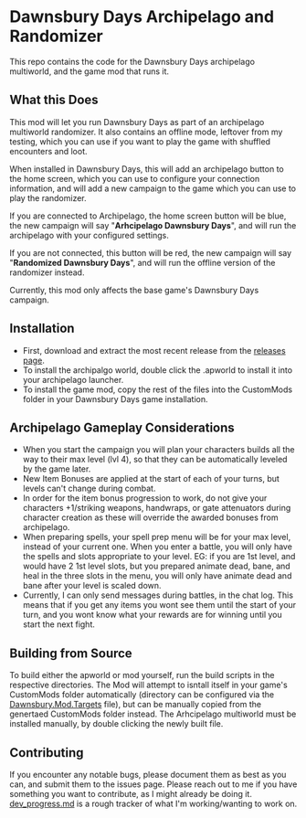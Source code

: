 # Dawnsbury Days Archipelago and Randomizer
This repo contains the code for the Dawnsbury Days archipelago multiworld, and the game mod that runs it.

## What this Does
This mod will let you run Dawnsbury Days as part of an archipelago multiworld randomizer. It also contains an offline mode, leftover from my testing, which you can use if you want to play the game with shuffled encounters and loot.

When installed in Dawnsbury Days, this will add an archipelago button to the home screen, which you can use to configure your connection information, and will add a new campaign to the game which you can use to play the randomizer.

If you are connected to Archipelago, the home screen button will be blue, the new campaign will say "**Arhcipelago Dawnsbury Days**", and will run the archipelago with your configured settings.

If you are not connected, this button will be red, the new campaign will say "**Randomized Dawnsbury Days**", and will run the offline version of the randomizer instead.

Currently, this mod only affects the base game's Dawnsbury Days campaign.

## Installation
* First, download and extract the most recent release from the [releases page](https://github.com/ordinary-magic/DawnsburyDaysArchipelago/releases).
* To install the archipalgo world, double click the .apworld to install it into your archipelago launcher.
* To install the game mod, copy the rest of the files into the CustomMods folder in your Dawnsbury Days game installation.

## Archipelago Gameplay Considerations
* When you start the campaign you will plan your characters builds all the way to their max level (lvl 4), so that they can be automatically leveled by the game later.
* New Item Bonuses are applied at the start of each of your turns, but levels can't change during combat.
* In order for the item bonus progression to work, do not give your characters +1/striking weapons, handwraps, or gate attenuators during character creation as these will override the awarded bonuses from archipelago.
* When preparing spells, your spell prep menu will be for your max level, instead of your current one. When you enter a battle, you will only have the spells and slots appropriate to your level. EG: if you are 1st level, and would have 2 1st level slots, but you prepared animate dead, bane, and heal in the three slots in the menu, you will only have animate dead and bane after your level is scaled down.
* Currently, I can only send messages during battles, in the chat log. This means that if you get any items you wont see them until the start of your turn, and you wont know what your rewards are for winning until you start the next fight.

## Building from Source
To build either the apworld or mod yourself, run the build scripts in the respective directories. The Mod will attempt to isntall itself in your game's CustomMods folder automatically (directory can be configured via the [Dawnsbury.Mod.Targets](Mod/Dawnsbury.Mod.Targets) file), but can be manually copied from the genertaed CustomMods folder instead. The Arhcipelago multiworld must be installed manually, by double clicking the newly built file.

## Contributing
If you encounter any notable bugs, please document them as best as you can, and submit them to the issues page.
Please reach out to me if you have something you want to contribute, as I might already be doing it. [dev_progress.md](dev_progress.md) is a rough tracker of what I'm working/wanting to work on.